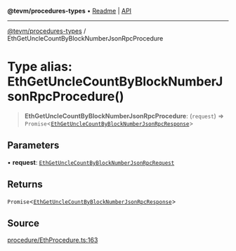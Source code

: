 **@tevm/procedures-types** • [Readme](../README.md) \| [API](../globals.md)

***

[@tevm/procedures-types](../README.md) / EthGetUncleCountByBlockNumberJsonRpcProcedure

# Type alias: EthGetUncleCountByBlockNumberJsonRpcProcedure()

> **EthGetUncleCountByBlockNumberJsonRpcProcedure**: (`request`) => `Promise`\<[`EthGetUncleCountByBlockNumberJsonRpcResponse`](EthGetUncleCountByBlockNumberJsonRpcResponse.md)\>

## Parameters

• **request**: [`EthGetUncleCountByBlockNumberJsonRpcRequest`](EthGetUncleCountByBlockNumberJsonRpcRequest.md)

## Returns

`Promise`\<[`EthGetUncleCountByBlockNumberJsonRpcResponse`](EthGetUncleCountByBlockNumberJsonRpcResponse.md)\>

## Source

[procedure/EthProcedure.ts:163](https://github.com/evmts/tevm-monorepo/blob/main/packages/procedures-types/src/procedure/EthProcedure.ts#L163)
